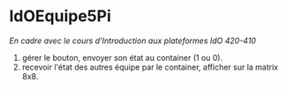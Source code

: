 # IdOEquipe5Pi
_En cadre avec le cours d'Introduction aux plateformes IdO 420-410_

1. gérer le bouton, envoyer son état au container (1 ou 0).
2. recevoir l'état des autres équipe par le container, afficher sur la matrix 8x8.
